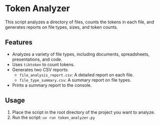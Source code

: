 # Token Analyzer

This script analyzes a directory of files, counts the tokens in each file, and generates reports on file types, sizes, and token counts.

## Features

- Analyzes a variety of file types, including documents, spreadsheets, presentations, and code.
- Uses `tiktoken` to count tokens.
- Generates two CSV reports:
    - `file_analysis_report.csv`: A detailed report on each file.
    - `file_type_summary.csv`: A summary report on file types.
- Prints a summary report to the console.

## Usage

1. Place the script in the root directory of the project you want to analyze.
2. Run the script: `uv run token_analyzer.py`

